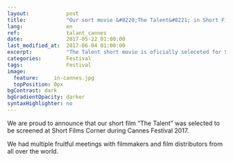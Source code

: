 ```yaml
---
layout:            post
title:             "Our sort movie &#8220;The Talent&#8221; in Short Film Corner at Cannes Film Festival"
lang:              en
ref:               talant_cannes
date:              2017-05-22 01:00:00
last_modified_at:  2017-06-04 01:00:00
excerpt:           "The Talent short movie is oficially seleceted for Short Film Corner at Cannes Film Festival."
categories:        Festival
tags:              Festival
image:
  feature:     in-cannes.jpg
  topPosition: 0px
bgContrast: dark
bgGradientOpacity: darker
syntaxHighlighter: no
---
```

We are proud to announce that our short film &#8220;The Talent&#8221; was selected to be screened at Short Films Corner during Cannes Festival 2017.

We had multiple fruitful meetings with filmmakers and film distributors from all over the world.

<div class="img img--fullContainer img--14xLeading" style="background-image: url({{ site.baseurl_posts_img }}cannes-1.jpg);"></div>
<div class="img img--fullContainer img--14xLeading" style="background-image: url({{ site.baseurl_posts_img }}cannes-2.jpg);"></div>
